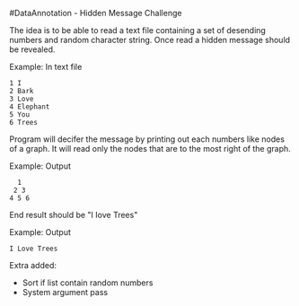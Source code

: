 #DataAnnotation - Hidden Message Challenge

The idea is to be able to read a text file containing a set of desending numbers and random character string. Once read a hidden message should be revealed. 

Example: In text file

    1 I
    2 Bark
    3 Love
    4 Elephant
    5 You
    6 Trees

Program will decifer the message by printing out each numbers like nodes of a graph. It will read only the nodes that are to the most right of the graph.

Example: Output

      1
     2 3 
    4 5 6

End result should be "I Iove Trees"

Example: Output

    I Love Trees

Extra added:
- Sort if list contain random numbers
- System argument pass 
